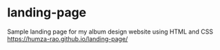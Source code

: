 # landing-page

Sample landing page for my album design website using HTML and CSS
https://humza-rao.github.io/landing-page/
